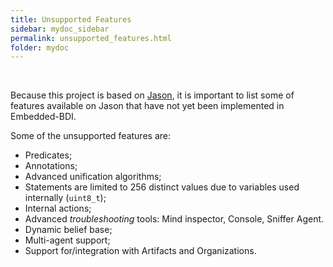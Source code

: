 ```yaml
---
title: Unsupported Features
sidebar: mydoc_sidebar
permalink: unsupported_features.html
folder: mydoc
---
```


<br>

Because this project is based on [Jason](http://jason.sourceforge.net/wp/), it is important to list some of features available on Jason that have not yet been implemented in Embedded-BDI.

Some of the unsupported features are:

* Predicates;
* Annotations;
* Advanced unification algorithms;
* Statements are limited to 256 distinct values due to variables used internally (`uint8_t`);
* Internal actions;
* Advanced _troubleshooting_ tools: Mind inspector, Console, Sniffer Agent.
* Dynamic belief base;
* Multi-agent support;
* Support for/integration with Artifacts and Organizations.
